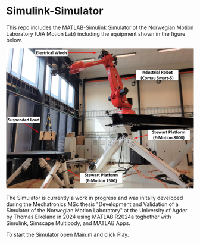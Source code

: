 # Simulink-Simulator

This repo includes the MATLAB-Simulink Simulator of the Norwegian Motion Laboratory (UiA Motion Lab) including the equipment shown in the figure below.

![UiA Motion Lab](./Figs/MotionLabEquipment.png)

The Simulator is currently a work in progress and was initally developed during the Mechatronics MSc thesis "Development and Validation of a Simulator of the Norwegian Motion Laboratory" at the University of Agder by Thomas Eikeland in 2024 using MATLAB R2024a toghether with Simulink, Simscape Multibody, and MATLAB Apps.

To start the Simulator open Main.m and click Play. 
